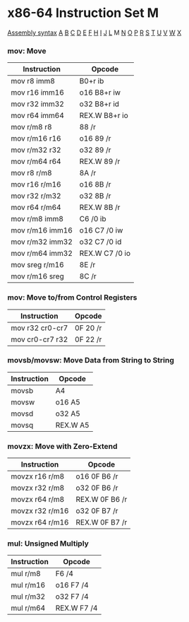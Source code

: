 x86-64 Instruction Set M
========================

[Assembly syntax](AssemblyX64.md)
[A](AssemblyX64A.md) [B](AssemblyX64B.md) [C](AssemblyX64C.md)
[D](AssemblyX64D.md) [E](AssemblyX64E.md) [F](AssemblyX64F.md)
[H](AssemblyX64H.md) [I](AssemblyX64I.md) [J](AssemblyX64J.md)
[L](AssemblyX64L.md) M [N](AssemblyX64N.md)
[O](AssemblyX64O.md) [P](AssemblyX64P.md) [R](AssemblyX64R.md)
[S](AssemblyX64S.md) [T](AssemblyX64T.md) [U](AssemblyX64U.md)
[V](AssemblyX64V.md) [W](AssemblyX64W.md) [X](AssemblyX64X.md)

### mov: Move

| Instruction     | Opcode         |
| --------------- | -------------- |
| mov r8 imm8     | B0+r ib        |
| mov r16 imm16   | o16 B8+r iw    |
| mov r32 imm32   | o32 B8+r id    |
| mov r64 imm64   | REX.W B8+r io  |
| mov r/m8 r8     | 88 /r          |
| mov r/m16 r16   | o16 89 /r      |
| mov r/m32 r32   | o32 89 /r      |
| mov r/m64 r64   | REX.W 89 /r    |
| mov r8 r/m8     | 8A /r          |
| mov r16 r/m16   | o16 8B /r      |
| mov r32 r/m32   | o32 8B /r      |
| mov r64 r/m64   | REX.W 8B /r    |
| mov r/m8 imm8   | C6 /0 ib       |
| mov r/m16 imm16 | o16 C7 /0 iw   |
| mov r/m32 imm32 | o32 C7 /0 id   |
| mov r/m64 imm32 | REX.W C7 /0 io |
| mov sreg r/m16  | 8E /r          |
| mov r/m16 sreg  | 8C /r          |

### mov: Move to/from Control Registers

| Instruction     | Opcode       |
| --------------- | ------------ |
| mov r32 cr0-cr7 | 0F 20 /r     |
| mov cr0-cr7 r32 | 0F 22 /r     |

### movsb/movsw: Move Data from String to String

| Instruction | Opcode   |
| ----------- | -------- |
| movsb       | A4       |
| movsw       | o16 A5   |
| movsd       | o32 A5   |
| movsq       | REX.W A5 |

### movzx: Move with Zero-Extend

| Instruction     | Opcode         |
| --------------- | -------------- |
| movzx r16 r/m8  | o16 0F B6 /r   |
| movzx r32 r/m8  | o32 0F B6 /r   |
| movzx r64 r/m8  | REX.W 0F B6 /r |
| movzx r32 r/m16 | o32 0F B7 /r   |
| movzx r64 r/m16 | REX.W 0F B7 /r |

### mul: Unsigned Multiply

| Instruction | Opcode      |
| ----------- | ----------- |
| mul r/m8    | F6 /4       |
| mul r/m16   | o16 F7 /4   |
| mul r/m32   | o32 F7 /4   |
| mul r/m64   | REX.W F7 /4 |
